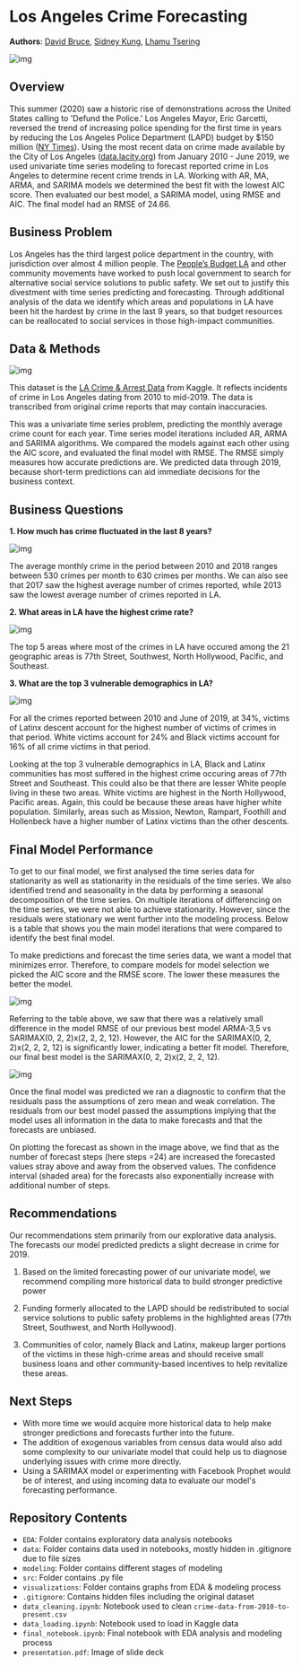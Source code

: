 # Los Angeles Crime Forecasting

**Authors**: [David Bruce](mailto:david.bruce14@gmail.com), [Sidney Kung](mailto:sidneyjkung@gmail.com), [Lhamu Tsering](mailto:boutlhamu@gmail.com)

![img](./visualizations/los-angeles-us-banner-dp-min.png)

## Overview
This summer (2020) saw a historic rise of demonstrations across the United States calling to 'Defund the Police.' Los Angeles Mayor, Eric Garcetti, reversed the trend of increasing police spending for the first time in years by reducing the Los Angeles Police Department (LAPD) budget by $150 million ([NY Times](https://www.nytimes.com/interactive/2020/06/12/upshot/cities-grew-safer-police-budgets-kept-growing.html)). Using the most recent data on crime made available by the City of Los Angeles ([data.lacity.org](https://data.lacity.org/Public-Safety/Crime-Data-from-2010-to-2019/63jg-8b9z)) from January 2010 - June 2019, we used univariate time series modeling to forecast reported crime in Los Angeles to determine recent crime trends in LA. Working with AR, MA, ARMA, and SARIMA models we determined the best fit with the lowest AIC score. Then evaluated our best model, a SARIMA model, using RMSE and AIC. The final model had an RMSE of 24.66. 

## Business Problem

Los Angeles has the third largest police department in the country, with jurisdiction over almost 4 million people. The [People’s Budget LA](https://peoplesbudgetla.com/) and other community movements have worked to push local government to search for alternative social service solutions to public safety. We set out to justify this divestment with time series predicting and forecasting. Through additional analysis of the data we identify which areas and populations in LA have been hit the hardest by crime in the last 9 years, so that budget resources can be reallocated to social services in those high-impact communities.

## Data & Methods

![img](./visualizations/Monthly%20Crime%20Trend%20lineplot%20and%20dotplot.png)

This dataset is the [LA Crime & Arrest Data](https://www.kaggle.com/cityofLA/los-angeles-crime-arrest-data) from Kaggle. It reflects incidents of crime in Los Angeles dating from 2010 to mid-2019. The data is transcribed from original crime reports that may contain inaccuracies.

This was a univariate time series problem, predicting the monthly average crime count for each year. Time series model iterations included AR, ARMA and SARIMA algorithms. We compared the models against each other using the AIC score, and evaluated the final model with RMSE. The RMSE simply measures how accurate predictions are.  We predicted data through 2019, because short-term predictions can aid immediate decisions for the business context.

## Business Questions
**1. How much has crime fluctuated in the last 8 years?**

![img](./visualizations/LA_Volume_of_Crime_Trend_boxplot.png)

The average monthly crime in the period between 2010 and 2018 ranges between 530 crimes per month to 630 crimes per months. We can also see that 2017 saw the highest average number of crimes reported, while 2013 saw the lowest average number of crimes reported in LA.


**2. What areas in LA have the highest crime rate?**

![img](./visualizations/LA_crime_map.png)

The top 5 areas where most of the crimes in LA have occured among the 21 geographic areas is 77th Street, Southwest, North Hollywood, Pacific, and Southeast.


**3. What are the top 3 vulnerable demographics in LA?**

![img](./visualizations/Distribution_of_victims_by_descent_and_area_name.png)

For all the crimes reported between 2010 and June of 2019, at 34%, victims of Latinx descent account for the highest number of victims of crimes in that period. White victims account for 24% and Black victims account for 16% of all crime victims in that period.

Looking at the top 3 vulnerable demographics in LA, Black and Latinx communities has most suffered in the highest crime occuring areas of 77th Street and Southeast. This could also be that there are lesser White people living in these two areas. White victims are highest in the North Hollywood, Pacific areas. Again, this could be because these areas have higher white population. Similarly, areas such as Mission, Newton, Rampart, Foothill and Hollenbeck have a higher number of Latinx victims than the other descents.

## Final Model Performance

To get to our final model, we first analysed the time series data for stationarity  as well as stationarity in the residuals of the time series. We also identified trend and seasonality in the data by performing a seasonal decomposition of the time series. On multiple iterations of differencing on the time series, we were not able to achieve stationarity. However, since the residuals were stationary we went further into the modeling process. Below is a table that shows you the main model iterations that were compared to identify the best final model.

To make predictions and forecast the time series data, we want a model that minimizes error. Therefore, to compare models for model selection we picked the AIC score and the RMSE score. The lower these measures the better the model.

![img](./visualizations/model_iterations.png)

Referring to the table above, we saw that there was a relatively small difference in the model RMSE of our previous best model ARMA-3,5 vs SARIMAX(0, 2, 2)x(2, 2, 2, 12). However, the AIC for the SARIMAX(0, 2, 2)x(2, 2, 2, 12) is significantly lower, indicating a better fit model. Therefore, our final best model is the SARIMAX(0, 2, 2)x(2, 2, 2, 12).

![img](./visualizations/final_model_forecasts.png)

Once the final model was predicted we ran a diagnostic to confirm that the residuals pass the assumptions of zero mean and weak correlation. The residuals from our best model passed the assumptions implying that the model uses all information in the data to make forecasts and that the forecasts are unbiased.

On plotting the forecast as shown in the image above, we find that as the number of forecast steps (here steps =24) are increased the forecasted values stray above and away from the observed values. The confidence interval (shaded area) for the forecasts also exponentially increase with additional number of steps.
## Recommendations
Our recommendations stem primarily from our explorative data analysis. The forecasts our model predicted predicts a slight decrease in crime for 2019.

1. Based on the limited forecasting power of our univariate model, we recommend compiling more historical data to build stronger predictive power

2. Funding formerly allocated to the LAPD should be redistributed to social service solutions to public safety problems in the highlighted areas (77th Street, Southwest, and North Hollywood).

3. Communities of color, namely Black and Latinx, makeup larger portions of the victims in these high-crime areas and should receive small business loans and other community-based incentives to help revitalize these areas.

## Next Steps
- With more time we would acquire more historical data to help make stronger predictions and forecasts further into the future. 
- The addition of exogenous variables from census data would also add some complexity to our univariate model that could help us to diagnose underlying issues with crime more directly. 
- Using a SARIMAX model or experimenting with Facebook Prophet would be of interest, and using incoming data to evaluate our model's forecasting performance.


## Repository Contents
- `EDA`: Folder contains exploratory data analysis notebooks
- `data`: Folder contains data used in notebooks, mostly hidden in .gitignore due to file sizes
- `modeling`: Folder contains different stages of modeling
- `src`: Folder contains .py file
- `visualizations`: Folder contains graphs from EDA & modeling process
- `.gitignore`: Contains hidden files including the original dataset
- `data_cleaning.ipynb`: Notebook used to clean `crime-data-from-2010-to-present.csv`
- `data_loading.ipynb`: Notebook used to load in Kaggle data
- `final_notebook.ipynb`: Final notebook with EDA analysis and modeling process
- `presentation.pdf`: Image of slide deck
